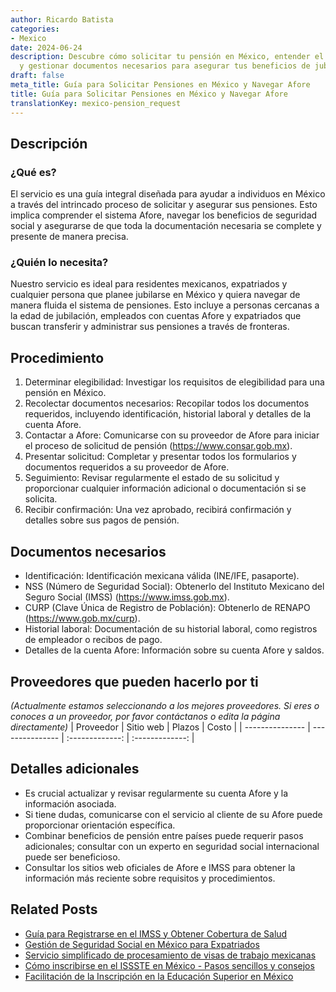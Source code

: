 ```yaml
---
author: Ricardo Batista
categories:
- Mexico
date: 2024-06-24
description: Descubre cómo solicitar tu pensión en México, entender el sistema Afore
  y gestionar documentos necesarios para asegurar tus beneficios de jubilación.
draft: false
meta_title: Guía para Solicitar Pensiones en México y Navegar Afore
title: Guía para Solicitar Pensiones en México y Navegar Afore
translationKey: mexico-pension_request
---
```



## Descripción
### ¿Qué es?
El servicio es una guía integral diseñada para ayudar a individuos en México a través del intrincado proceso de solicitar y asegurar sus pensiones. Esto implica comprender el sistema Afore, navegar los beneficios de seguridad social y asegurarse de que toda la documentación necesaria se complete y presente de manera precisa.

### ¿Quién lo necesita?
Nuestro servicio es ideal para residentes mexicanos, expatriados y cualquier persona que planee jubilarse en México y quiera navegar de manera fluida el sistema de pensiones. Esto incluye a personas cercanas a la edad de jubilación, empleados con cuentas Afore y expatriados que buscan transferir y administrar sus pensiones a través de fronteras.

## Procedimiento

1. Determinar elegibilidad: Investigar los requisitos de elegibilidad para una pensión en México.
2. Recolectar documentos necesarios: Recopilar todos los documentos requeridos, incluyendo identificación, historial laboral y detalles de la cuenta Afore.
3. Contactar a Afore: Comunicarse con su proveedor de Afore para iniciar el proceso de solicitud de pensión (https://www.consar.gob.mx).
4. Presentar solicitud: Completar y presentar todos los formularios y documentos requeridos a su proveedor de Afore.
5. Seguimiento: Revisar regularmente el estado de su solicitud y proporcionar cualquier información adicional o documentación si se solicita.
6. Recibir confirmación: Una vez aprobado, recibirá confirmación y detalles sobre sus pagos de pensión.

## Documentos necesarios

- Identificación: Identificación mexicana válida (INE/IFE, pasaporte).
- NSS (Número de Seguridad Social): Obtenerlo del Instituto Mexicano del Seguro Social (IMSS) (https://www.imss.gob.mx).
- CURP (Clave Única de Registro de Población): Obtenerlo de RENAPO (https://www.gob.mx/curp).
- Historial laboral: Documentación de su historial laboral, como registros de empleador o recibos de pago.
- Detalles de la cuenta Afore: Información sobre su cuenta Afore y saldos.

## Proveedores que pueden hacerlo por ti
_(Actualmente estamos seleccionando a los mejores proveedores. Si eres o conoces a un proveedor, por favor contáctanos o edita la página directamente)_
| Proveedor       |     Sitio web    |     Plazos      |       Costo    |
| --------------- | --------------- |  :-------------: | :-------------: |

## Detalles adicionales

- Es crucial actualizar y revisar regularmente su cuenta Afore y la información asociada.
- Si tiene dudas, comunicarse con el servicio al cliente de su Afore puede proporcionar orientación específica.
- Combinar beneficios de pensión entre países puede requerir pasos adicionales; consultar con un experto en seguridad social internacional puede ser beneficioso.
- Consultar los sitios web oficiales de Afore e IMSS para obtener la información más reciente sobre requisitos y procedimientos.
## Related Posts

- [Guía para Registrarse en el IMSS y Obtener Cobertura de Salud](https://tramitit.com/spanish/guides/mexico/inscripción_al_imss/)
- [Gestión de Seguridad Social en México para Expatriados](https://tramitit.com/spanish/guides/mexico/seguro_social/)
- [Servicio simplificado de procesamiento de visas de trabajo mexicanas](https://tramitit.com/spanish/guides/mexico/trámite_de_visa_de_trabajo/)
- [Cómo inscribirse en el ISSSTE en México - Pasos sencillos y consejos](https://tramitit.com/spanish/guides/mexico/inscripción_al_issste/)
- [Facilitación de la Inscripción en la Educación Superior en México](https://tramitit.com/spanish/guides/mexico/inscripción_a_educación_superior/)